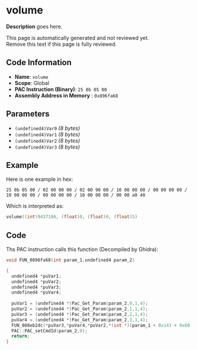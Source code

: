 # volume

**Description** goes here.

This page is automatically generated and not reviewed yet.<br>Remove this text if this page is fully reviewed.

## Code Information

- **Name**: `volume`
- **Scope**: Global
- **PAC Instruction (Binary)**: `25 0b 05 00`
- **Assembly Address in Memory** : `0x896fa68`

## Parameters

- `(undefined4)Var0` *(8 bytes)*
- `(undefined4)Var1` *(8 bytes)*
- `(undefined4)Var2` *(8 bytes)*
- `(undefined4)Var3` *(8 bytes)*

## Example

Here is one example in hex:

```25 0b 05 00 / 02 00 00 00 / 02 00 90 00 / 10 00 00 00 / 00 00 00 00 / 10 00 00 00 / 00 00 00 00 / 10 00 00 00 / 00 00 a0 40```

Which is interpreted as:

```c
volume((int)9437186, (float)0, (float)0, (float)5)
```

## Code

Ths PAC instruction calls this function (Decompiled by Ghidra):

```c
void FUN_0896fa68(int param_1,undefined4 param_2)

{
  undefined4 *puVar1;
  undefined4 *puVar2;
  undefined4 *puVar3;
  undefined4 *puVar4;
  
  puVar1 = (undefined4 *)Pac_Get_Param(param_2,0,1,4);
  puVar2 = (undefined4 *)Pac_Get_Param(param_2,1,1,4);
  puVar3 = (undefined4 *)Pac_Get_Param(param_2,2,1,4);
  puVar4 = (undefined4 *)Pac_Get_Param(param_2,3,1,4);
  FUN_088eb2dc(*puVar3,*puVar4,*puVar2,*(int *)(param_1 + 0x14) + 0x60,*puVar1,1);
  PAC::PAC_setCmdId(param_2,0);
  return;
}
```

